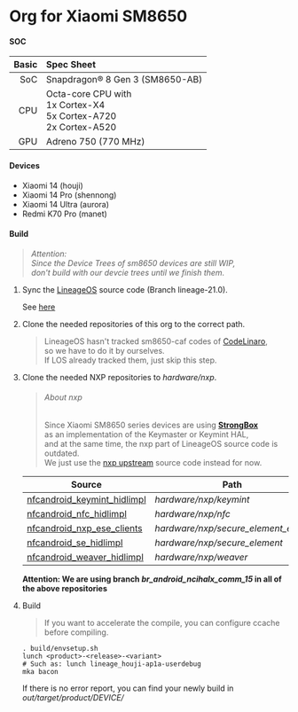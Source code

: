 # Org for Xiaomi SM8650 
#### SOC
|      Basic | Spec Sheet                                                                   |
| ---------: | :--------------------------------------------------------------------------- |
|        SoC | Snapdragon® 8 Gen 3 (SM8650-AB)                                              |
|        CPU | Octa-core CPU with <br> 1x Cortex-X4 <br> 5x Cortex-A720 <br> 2x Cortex-A520 |
|        GPU | Adreno 750 (770 MHz)                                                         |

#### Devices 
- Xiaomi 14 (houji)
- Xiaomi 14 Pro (shennong)
- Xiaomi 14 Ultra (aurora)
- Redmi K70 Pro (manet)

#### Build
> _Attention:_<br>
> _Since the Device Trees of sm8650 devices are still WIP,_<br>
> _don't build with our devcie trees until we finish them._

1. Sync the [LineageOS](https://github.com/LineageOS) source code (Branch lineage-21.0).

    See [here](https://github.com/LineageOS/android)
2. Clone the needed repositories of this org to the correct path.
    > LineageOS hasn't tracked sm8650-caf codes of [CodeLinaro](https://git.codelinaro.org/),<br>
    > so we have to do it by ourselves.<br>
    > If LOS already tracked them, just skip this step.
3. Clone the needed NXP repositories to *hardware/nxp*.
    > ###### About nxp
    > Since Xiaomi SM8650 series devices are using **[StrongBox](https://source.android.com/docs/security/best-practices/hardware#strongbox-keymaster)**<br>
    > as an implementation of the Keymaster or Keymint HAL,<br>
    > and at the same time, the nxp part of LineageOS source code is outdated.<br>
    > We just use the [nxp upstream](https://github.com/orgs/NXPNFCProject) source code instead for now.
    
    | Source                                                                                        | Path                                  |
    | --------------------------------------------------------------------------------------------- | ------------------------------------- |
    | [nfcandroid_keymint_hidlimpl](https://github.com/NXPNFCProject/nfcandroid_keymint_hidlimpl)   | *hardware/nxp/keymint*                |
    | [nfcandroid_nfc_hidlimpl](https://github.com/NXPNFCProject/nfcandroid_nfc_hidlimpl)           | *hardware/nxp/nfc*                    |
    | [nfcandroid_nxp_ese_clients](https://github.com/NXPNFCProject/nfcandroid_nxp_ese_clients)     | *hardware/nxp/secure_element_extns*   |
    | [nfcandroid_se_hidlimpl](https://github.com/NXPNFCProject/nfcandroid_se_hidlimpl)             | *hardware/nxp/secure_element*         |
    | [nfcandroid_weaver_hidlimpl](https://github.com/NXPNFCProject/nfcandroid_weaver_hidlimpl)     | *hardware/nxp/weaver*                 |

    **Attention: We are using branch *br_android_ncihalx_comm_15* in all of the above repositories**
4. Build
    > If you want to accelerate the compile, you can configure ccache before compiling.
    ``` At the top of source code
    . build/envsetup.sh
    lunch <product>-<release>-<variant>
    # Such as: lunch lineage_houji-ap1a-userdebug
    mka bacon
    ```
    If there is no error report, you can find your newly build in<br>
    _out/target/product/DEVICE/_
